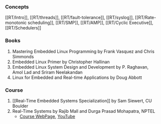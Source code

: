 
### Concepts

[[RT/Intro]], [[RT/threads]], [[RT/fault-tolerance]], [[RT/syslog]], [[RT/Rate-monotonic scheduling]], [[RT/SMP]], [[RT/AMP]], [[RT/Cyclic Executive]], [[RT/Schedulers]]

### Books

1. Mastering Embedded Linux Programming by Frank Vasquez and Chris Simmonds
2. Embedded Linux Primer by Christopher Hallinan
3. Embedded Linux System Design and Development by P. Raghavan,  Amol Lad and Sriram Neelakandan
4. Linux for Embedded and Real-time Applications by Doug Abbott

### Course

1. [[Real-Time Embedded Systems Specialization]] by Sam Siewert, CU Boulder
2.  Real-Time Systems by Rajib Mall and Durga Prasad Mohapatra, NPTEL
	- [Course WebPage](https://nptel.ac.in/courses/106105229), [YouTube](https://www.youtube.com/playlist?list=PL-dIBMwXD0RU02jhjGU6eoWvdM-31LPqM)

